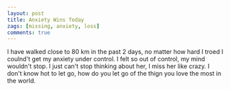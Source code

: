 ```yaml
---
layout: post
title: Anxiety Wins Today
zags: [missing, anxiety, loss]
comments: true
---
```

I have walked close to 80 km in the past 2 days, no matter how hard I troed I coulnd't get my anxiety under control. I felt so out of control, my mind wouldn't stop. I just can't stop thinking about her, I miss her like crazy. I don't know hot to let go, how do you let go of the thign you love the most in the world.
